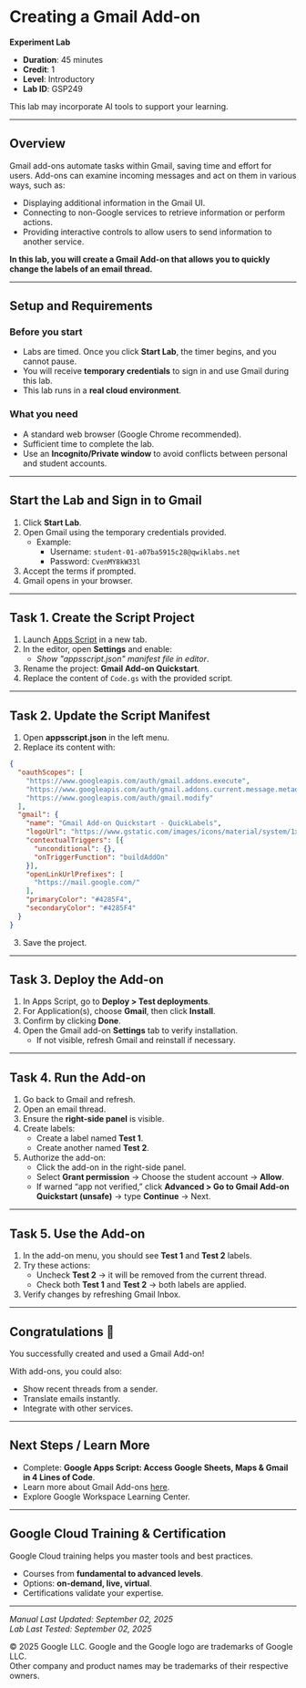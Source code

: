 # Creating a Gmail Add-on

**Experiment Lab**  
- **Duration**: 45 minutes  
- **Credit**: 1  
- **Level**: Introductory  
- **Lab ID**: GSP249  

This lab may incorporate AI tools to support your learning.  

---

## Overview

Gmail add-ons automate tasks within Gmail, saving time and effort for users. Add-ons can examine incoming messages and act on them in various ways, such as:

- Displaying additional information in the Gmail UI.  
- Connecting to non-Google services to retrieve information or perform actions.  
- Providing interactive controls to allow users to send information to another service.  

**In this lab, you will create a Gmail Add-on that allows you to quickly change the labels of an email thread.**

---

## Setup and Requirements

### Before you start
- Labs are timed. Once you click **Start Lab**, the timer begins, and you cannot pause.  
- You will receive **temporary credentials** to sign in and use Gmail during this lab.  
- This lab runs in a **real cloud environment**.  

### What you need
- A standard web browser (Google Chrome recommended).  
- Sufficient time to complete the lab.  
- Use an **Incognito/Private window** to avoid conflicts between personal and student accounts.  

---

## Start the Lab and Sign in to Gmail

1. Click **Start Lab**.  
2. Open Gmail using the temporary credentials provided.  
   - Example:  
     - Username: `student-01-a07ba5915c28@qwiklabs.net`  
     - Password: `CvenMY8kW33l`  
3. Accept the terms if prompted.  
4. Gmail opens in your browser.  

---

## Task 1. Create the Script Project

1. Launch [Apps Script](https://script.google.com/) in a new tab.  
2. In the editor, open **Settings** and enable:  
   - *Show "appsscript.json" manifest file in editor*.  
3. Rename the project: **Gmail Add-on Quickstart**.  
4. Replace the content of `Code.gs` with the provided script.  

---

## Task 2. Update the Script Manifest

1. Open **appsscript.json** in the left menu.  
2. Replace its content with:

```json
{
  "oauthScopes": [
    "https://www.googleapis.com/auth/gmail.addons.execute",
    "https://www.googleapis.com/auth/gmail.addons.current.message.metadata",
    "https://www.googleapis.com/auth/gmail.modify"
  ],
  "gmail": {
    "name": "Gmail Add-on Quickstart - QuickLabels",
    "logoUrl": "https://www.gstatic.com/images/icons/material/system/1x/label_googblue_24dp.png",
    "contextualTriggers": [{
      "unconditional": {},
      "onTriggerFunction": "buildAddOn"
    }],
    "openLinkUrlPrefixes": [
      "https://mail.google.com/"
    ],
    "primaryColor": "#4285F4",
    "secondaryColor": "#4285F4"
  }
}
```

3. Save the project.  

---

## Task 3. Deploy the Add-on

1. In Apps Script, go to **Deploy > Test deployments**.  
2. For Application(s), choose **Gmail**, then click **Install**.  
3. Confirm by clicking **Done**.  
4. Open the Gmail add-on **Settings** tab to verify installation.  
   - If not visible, refresh Gmail and reinstall if necessary.  

---

## Task 4. Run the Add-on

1. Go back to Gmail and refresh.  
2. Open an email thread.  
3. Ensure the **right-side panel** is visible.  
4. Create labels:  
   - Create a label named **Test 1**.  
   - Create another named **Test 2**.  
5. Authorize the add-on:  
   - Click the add-on in the right-side panel.  
   - Select **Grant permission** → Choose the student account → **Allow**.  
   - If warned “app not verified,” click **Advanced > Go to Gmail Add-on Quickstart (unsafe)** → type **Continue** → Next.  

---

## Task 5. Use the Add-on

1. In the add-on menu, you should see **Test 1** and **Test 2** labels.  
2. Try these actions:  
   - Uncheck **Test 2** → it will be removed from the current thread.  
   - Check both **Test 1** and **Test 2** → both labels are applied.  
3. Verify changes by refreshing Gmail Inbox.  

---

## Congratulations 🎉

You successfully created and used a Gmail Add-on!  

With add-ons, you could also:  
- Show recent threads from a sender.  
- Translate emails instantly.  
- Integrate with other services.  

---

## Next Steps / Learn More

- Complete: **Google Apps Script: Access Google Sheets, Maps & Gmail in 4 Lines of Code**.  
- Learn more about Gmail Add-ons [here](https://developers.google.com/gmail/add-ons).  
- Explore Google Workspace Learning Center.  

---

## Google Cloud Training & Certification

Google Cloud training helps you master tools and best practices.  
- Courses from **fundamental to advanced levels**.  
- Options: **on-demand, live, virtual**.  
- Certifications validate your expertise.  

---

*Manual Last Updated: September 02, 2025*  
*Lab Last Tested: September 02, 2025*  

© 2025 Google LLC. Google and the Google logo are trademarks of Google LLC.  
Other company and product names may be trademarks of their respective owners.  

